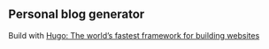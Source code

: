 ## Personal blog generator

Build with [Hugo: The world’s fastest framework for building websites](https://gohugo.io/) 